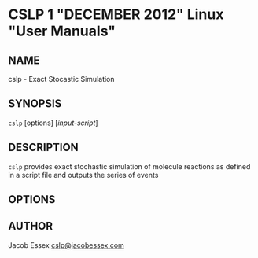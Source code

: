CSLP 1 "DECEMBER 2012" Linux "User Manuals"
=======================================

NAME
----

cslp - Exact Stocastic Simulation

SYNOPSIS
--------

`cslp` [options] [*input-script*]

DESCRIPTION
-----------

`cslp` provides exact stochastic simulation of molecule reactions as defined in
a script file and outputs the series of events

OPTIONS
-------


AUTHOR
------

Jacob Essex <cslp@jacobessex.com>
